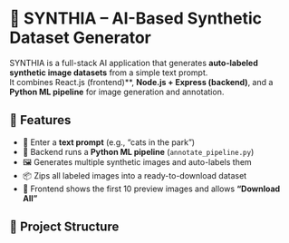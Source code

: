 # 🧩 SYNTHIA – AI-Based Synthetic Dataset Generator

SYNTHIA is a full-stack AI application that generates **auto-labeled synthetic image datasets** from a simple text prompt.  
It combines React.js (frontend)**, **Node.js + Express (backend)**, and a **Python ML pipeline** for image generation and annotation.



## 🚀 Features
- 🎯 Enter a **text prompt** (e.g., “cats in the park”)  
- 🧠 Backend runs a **Python ML pipeline** (`annotate_pipeline.py`)  
- 🖼️ Generates multiple synthetic images and auto-labels them  
- 📦 Zips all labeled images into a ready-to-download dataset  
- 💾 Frontend shows the first 10 preview images and allows **“Download All”**


## 🧱 Project Structure

